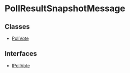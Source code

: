 # PollResultSnapshotMessage

## Classes

- [PollVote](classes/PollVote.md)

## Interfaces

- [IPollVote](interfaces/IPollVote.md)
